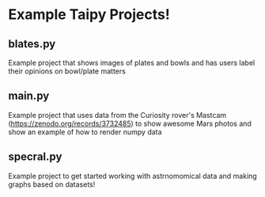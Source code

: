 # Example Taipy Projects!

## blates.py
Example project that shows images of plates and bowls and has users label their opinions
on bowl/plate matters

## main.py
Example project that uses data from the Curiosity rover's Mastcam (https://zenodo.org/records/3732485)
to show awesome Mars photos and show an example of how to render numpy data

## specral.py
Example project to get started working with astrnomomical data and making graphs
based on datasets!
